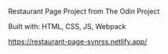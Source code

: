 Restaurant Page Project from The Odin Project

Built with:
HTML, CSS, JS, Webpack

https://restaurant-page-svnrss.netlify.app/
